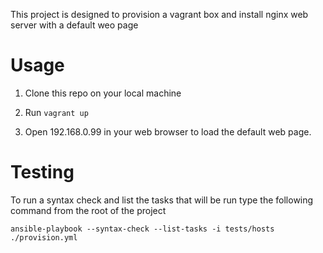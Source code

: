 This project is designed to provision a vagrant box and install nginx web server
with a default weo page

# Usage

1. Clone this repo on your local machine
2. Run `vagrant up`

3. Open 192.168.0.99 in your web browser to load the default web page.


# Testing

To run a syntax check and list the tasks that will be run type the following command
from the root of the project

    ansible-playbook --syntax-check --list-tasks -i tests/hosts ./provision.yml
